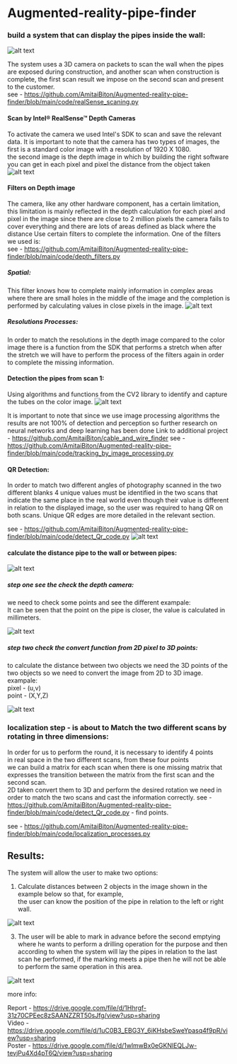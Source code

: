 # Augmented-reality-pipe-finder

### build a system that can display the pipes inside the wall:
![alt text](https://github.com/AmitaiBiton/Augmented-reality-pipe-finder/blob/master/Images/git1.png)  

The system uses a 3D camera on packets to scan the wall when the pipes are exposed 
during construction, and another scan when construction is complete,
the first scan result we impose on the second scan and present to the customer.  
see - https://github.com/AmitaiBiton/Augmented-reality-pipe-finder/blob/main/code/realSense_scaning.py



#### Scan by Intel® RealSense™ Depth Cameras
To activate the camera we used Intel's SDK to scan and save the relevant data.
It is important to note that the camera has two types of images,
the first is a standard color image with a resolution of 1920 X 1080.  
the second image is the depth image in which by building the right software you can get in each pixel and pixel the distance from the object taken
![alt text](https://github.com/AmitaiBiton/Augmented-reality-pipe-finder/blob/master/Images/depth.png)  

#### Filters on Depth image
The camera, like any other hardware component,
has a certain limitation, 
this limitation is mainly reflected in the depth calculation for each pixel and pixel in the image
since there are close to 2 million pixels the camera fails to cover everything and there are 
lots of areas defined as black where the distance Use certain filters to complete the information.
One of the filters we used is:   
see - https://github.com/AmitaiBiton/Augmented-reality-pipe-finder/blob/main/code/depth_filters.py
##### Spatial:
This filter knows how to complete mainly information in complex areas where there 
are small holes in the middle of the image and the completion is performed by calculating values in close pixels in the image.
![alt text](https://github.com/AmitaiBiton/Augmented-reality-pipe-finder/blob/master/Images/spatial.png)  


##### Resolutions Processes:
In order to match the resolutions in the depth image compared to the color image 
there is a function from the SDK that performs a stretch when after the stretch we will have to perform the process of the filters again in order to complete the missing information.


#### Detection the pipes from scan 1:
Using algorithms and functions from the CV2 library to identify and capture the tubes on the color image.
![alt text](https://github.com/AmitaiBiton/Augmented-reality-pipe-finder/blob/master/Images/detection.png)  

It is important to note that since we use image processing algorithms the results are not 100% of detection and perception 
so further research on neural networks and deep learning has been done Link to additional project - https://github.com/AmitaiBiton/cable_and_wire_finder
see - https://github.com/AmitaiBiton/Augmented-reality-pipe-finder/blob/main/code/tracking_by_image_processing.py

#### QR Detection:
In order to match two different angles of photography scanned in the two different
blanks 4 unique values must be identified in the two scans that indicate the same place in the real world
even though their value is different in relation to the displayed image,
so the user was required to hang QR on both scans. Unique QR edges are more detailed in the relevant section.  

see - https://github.com/AmitaiBiton/Augmented-reality-pipe-finder/blob/main/code/detect_Qr_code.py
![alt text](https://github.com/AmitaiBiton/Augmented-reality-pipe-finder/blob/master/Images/QR.png) 

#### calculate the distance pipe to the wall or between pipes:
![alt text](https://github.com/AmitaiBiton/Augmented-reality-pipe-finder/blob/master/Images/3D_distance.png) 

##### step one see the check the depth camera:
we need to check some points and see the different exampale:  
It can be seen that the point on the pipe is closer, the value is calculated in millimeters.  


![alt text](https://github.com/AmitaiBiton/Augmented-reality-pipe-finder/blob/master/Images/depth_point.png)   
      
      
##### step two check the convert function from 2D pixel to 3D points:
to calculate the distance between two objects we need the 3D points of the two objects so we need to convert the image from 2D to 3D image.  
exampale:  
pixel - (u,v)   
point - (X,Y,Z)  

![alt text](https://github.com/AmitaiBiton/Augmented-reality-pipe-finder/blob/master/Images/2D_to_3D.png)   

### localization step - is about to Match the two different scans by rotating in three dimensions:  
In order for us to perform the round, it is necessary to identify 4 points  
in real space in the two different scans, from these four points  
we can build a matrix for each scan when there is one missing matrix that expresses the transition between the matrix from the first scan and the second scan.  
2D taken convert them to 3D and perform the desired rotation we need in order to match the two scans and cast the information correctly.
see - https://github.com/AmitaiBiton/Augmented-reality-pipe-finder/blob/main/code/detect_Qr_code.py - find points.  

see - https://github.com/AmitaiBiton/Augmented-reality-pipe-finder/blob/main/code/localization_processes.py




## Results:
The system will allow the user to make two options:
1. Calculate distances between 2 objects in the image shown in the example below so that, for example,  
  the user can know the position of the pipe in relation to the left or right wall.
  
  ![alt text](https://github.com/AmitaiBiton/Augmented-reality-pipe-finder/blob/master/Images/output1.png)   

  
3. The user will be able to mark in advance before the second emptying where he wants to perform a drilling operation for the purpose and then according to when the system will lay the pipes in relation to the last scan he performed, if the marking meets a pipe then he will not be able to perform the same operation in this area.

![alt text](https://github.com/AmitaiBiton/Augmented-reality-pipe-finder/blob/master/Images/mark.png) 


more info:

Report  - https://drive.google.com/file/d/1Hhrgf-31z70CPEec8zSAANZZRT50sJfg/view?usp=sharing  
Video -  https://drive.google.com/file/d/1uC0B3_EBG3Y_6iKHsbeSweYpasq4f9pR/view?usp=sharing  
Poster - https://drive.google.com/file/d/1wlmwBx0eGKNlEQLJw-tevjPu4Xd4pT6Q/view?usp=sharing
